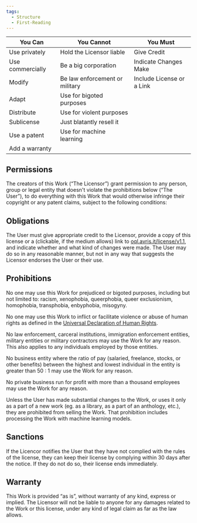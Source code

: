 ```yaml
---
tags:
  - Structure
  - First-Reading
---
```


| You Can          | You Cannot                     | You Must                  |
| ---------------- | ------------------------------ | ------------------------- |
| Use privately    | Hold the Licensor liable       | Give Credit               |
| Use commercially | Be a big corporation           | Indicate Changes Make     |
| Modify           | Be law enforcement or military | Include License or a Link |
| Adapt            | Use for bigoted purposes       |                           |
| Distribute       | Use for violent purposes       |                           |
| Sublicense       | Just blatantly resell it       |                           |
| Use a patent     | Use for machine learning       |                           |
| Add a warranty   |                                |                           |

## Permissions
The creators of this Work (“The Licensor”) grant permission to any person, group or legal entity that doesn't violate the prohibitions below (“The User”), to do everything with this Work that would otherwise infringe their copyright or any patent claims, subject to the following conditions:
## Obligations
The User must give appropriate credit to the Licensor, provide a copy of this license or a (clickable, if the medium allows) link to [oql.avris.it/license/v1.1](https://oql.avris.it/license/v1.1), and indicate whether and what kind of changes were made. The User may do so in any reasonable manner, but not in any way that suggests the Licensor endorses the User or their use.
## Prohibitions
No one may use this Work for prejudiced or bigoted purposes, including but not limited to: racism, xenophobia, queerphobia, queer exclusionism, homophobia, transphobia, enbyphobia, misogyny.

No one may use this Work to inflict or facilitate violence or abuse of human rights as defined in the [Universal Declaration of Human Rights](https://www.un.org/en/about-us/universal-declaration-of-human-rights).

No law enforcement, carceral institutions, immigration enforcement entities, military entities or military contractors may use the Work for any reason. This also applies to any individuals employed by those entities.

No business entity where the ratio of pay (salaried, freelance, stocks, or other benefits) between the highest and lowest individual in the entity is greater than 50 : 1 may use the Work for any reason.

No private business run for profit with more than a thousand employees may use the Work for any reason.

Unless the User has made substantial changes to the Work, or uses it only as a part of a new work (eg. as a library, as a part of an anthology, etc.), they are prohibited from selling the Work. That prohibition includes processing the Work with machine learning models.
## Sanctions
If the Licencor notifies the User that they have not complied with the rules of the license, they can keep their license by complying within 30 days after the notice. If they do not do so, their license ends immediately.
## Warranty
This Work is provided “as is”, without warranty of any kind, express or implied. The Licensor will not be liable to anyone for any damages related to the Work or this license, under any kind of legal claim as far as the law allows.